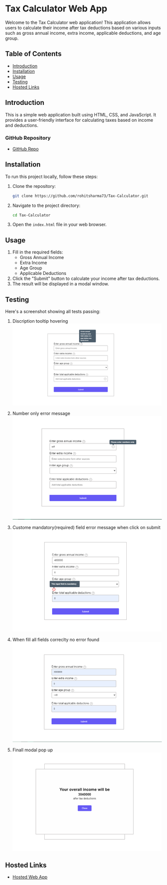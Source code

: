 # Tax Calculator Web App

Welcome to the Tax Calculator web application! This application allows users to calculate their income after tax deductions based on various inputs such as gross annual income, extra income, applicable deductions, and age group.

## Table of Contents

- [Introduction](#introduction)
- [Installation](#installation)
- [Usage](#usage)
- [Testing](#testing)
- [Hosted Links](#hosted-links)

## Introduction

This is a simple web application built using HTML, CSS, and JavaScript. It provides a user-friendly interface for calculating taxes based on income and deductions.

### GitHub Repository

- [GitHub Repo](https://github.com/rohitsharma73/Tax-Calculator)

## Installation

To run this project locally, follow these steps:

1. Clone the repository:

    ```bash
    git clone https://github.com/rohitsharma73/Tax-Calculator.git
    ```

2. Navigate to the project directory:

    ```bash
    cd Tax-Calculator
    ```

3. Open the `index.html` file in your web browser.

## Usage

1. Fill in the required fields:
   - Gross Annual Income
   - Extra Income
   - Age Group
   - Applicable Deductions
2. Click the "Submit" button to calculate your income after tax deductions.
3. The result will be displayed in a modal window.

## Testing

Here's a screenshot showing all tests passing:

1. Discription tooltip hovering
![description tooltip](./screenshot/1.png)

2. Number only error message
![number only](./screenshot/2.png)

3. Custome mandatory(required) field error message when click on submit
![required field](./screenshot/3.png)

4. When fill all fields correclty no error found
![correct info](./screenshot/4.png)

5. Finall modal pop up 
![modal](./screenshot/5.png)

## Hosted Links

- [Hosted Web App](https://rohitsharma73.github.io/Tax-Calculator/)